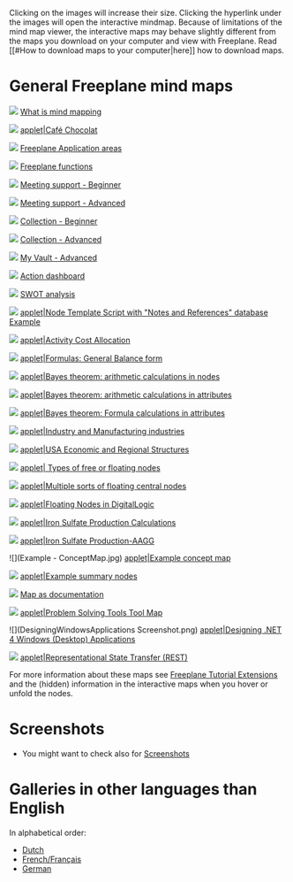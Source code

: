 Clicking on the images will increase their size. Clicking the hyperlink under the images will open the interactive mindmap.
Because of limitations of the mind map viewer, the interactive maps may  behave slightly different from the maps you download on your computer and view with Freeplane. Read  [[#How to download maps to your computer|here]] how to download maps.
# General Freeplane mind maps

![](WhatIsMindMapping.jpg) [What is mind mapping](https://www.freeplane.org/mapsOnline/?map=WhatIsMindMapping.mm)

![](cafechocolate_thumb.jpg) <mm>[applet|Café Chocolat](:cafe_chocolate.mm) </mm>

![](FreeplaneOverview_en.jpg) [Freeplane Application areas](https://www.freeplane.org/mapsOnline/?map=freeplaneApplications.mm)

![](freeplaneFunctions.jpg)  [Freeplane functions](https://www.freeplane.org/mapsOnline/?map=freeplaneFunctions.mm)

![](meetingBeginner_en.jpg) [Meeting support - Beginner](https://www.freeplane.org/mapsOnline/?map=MeetingBeginner.mm)

![](meetingAdvanced_en.jpg) [Meeting support - Advanced](https://www.freeplane.org/mapsOnline/?map=MeetingAdvanced.mm)

![](CollectionBeginner.jpg) [Collection - Beginner](https://www.freeplane.org/mapsOnline/?map=CollectionBeginner.mm)

![](CollectionAdvanced.jpg) [Collection - Advanced](https://www.freeplane.org/mapsOnline/?map=CollectionAdvanced.mm)

![](MyVault.jpg) [My Vault - Advanced](https://www.freeplane.org/mapsOnline/?map=Vault.mm)

![](Action-dashboard_en.jpg) [Action dashboard](https://www.freeplane.org/mapsOnline/?map=Action-dashboard.mm)

![](SWOT_en.jpg) [SWOT analysis](https://www.freeplane.org/mapsOnline/?map=SWOT.mm)

![](NodeTemplateScript_Notes%26ReferencesExample.png) <mm>[applet|Node Template Script with "Notes and References" database Example](:NodeTemplateScriptNotesReferencesExample.mm) </mm>

![](Activity_Cost_Allocation_(Freeplane_map).jpg) <mm>[applet|Activity Cost Allocation](:Activity_Cost_Allocation_(Freeplane_map).mm)</mm>

![](Example_-_General_Balance_form.jpg) <mm>[applet|Formulas: General Balance form](:Example_-_General_Balance_form.mm) </mm>

![](AAGG_-_Bayes_Theorem_in_Control_of_Quality_(v.1_of_2_-_Arithmetic_calculations_in_nodes).jpg) <mm>[applet|Bayes theorem: arithmetic calculations in nodes](:AAGG_-_Bayes_Theorem_in_Control_of_Quality_(v.1_of_2_-_Arithmetic_calculations_in_nodes).mm)</mm>

![](AAGG_-_Bayes_Theorem_in_Control_of_Quality_(v.2_of_2_-_Arithmetic_calculations_in_attributes).jpg) <mm>[applet|Bayes theorem: arithmetic calculations in attributes](:AAGG_-_Bayes_Theorem_in_Control_of_Quality_(v.2_of_2_-_Arithmetic_calculations_in_attributes).mm)</mm>

![](AAGG_-_Bayes_Theorem_in_Control_of_Quality_(v.2_of_2_-_Formula_calculations_in_attributes).jpg) <mm>[applet|Bayes theorem: Formula calculations in attributes](:AAGG_-_Bayes_Theorem_in_Control_of_Quality_(v.2_of_2_-_Formula_calculations_in_attributes).mm)</mm>

![](Industry_and_Manufacturing_industries.jpg) <mm> [applet|Industry and Manufacturing industries](:Industry_and_Manufacturing_industries.mm) </mm>

![](USA_Economic_and_Regional_Structures.jpg) <mm>[applet|USA Economic and Regional Structures](:USA_Economic_and_Regional_Structures.mm) </mm>




![](TypesOfFreeOrFloatingNodes.jpg) <mm>[applet| Types of free or floating nodes](:TypesOfFreeOrFloatingNodes.mm) </mm>

![](Freeplane_map_with_multiple_sorts_of_floating_central_nodes.jpg) <mm>[applet|Multiple sorts of floating central nodes](:Freeplane_map_with_multiple_sorts_of_floating_central_nodes.mm‎) </mm>

![](An_example_of_the_Use_of_Freeplane_Floating_Nodes_in_Digital_Logic.jpg) <mm>[applet|Floating Nodes in DigitalLogic](:An_example_of_the_Use_of_Freeplane_Floating_Nodes_in_Digital_Logic.mm‎) </mm>

![](Iron_Sulfate_Production_-_Calculations_with_Formula_plugin_(AAGG_-_andressf).jpg) <mm>[applet|Iron Sulfate Production Calculations](:Iron_Sulfate_Production_-_Calculations_with_Formula_plugin_(AAGG_-_andressf).mm)</mm>

![](Iron_Sulfate_Production-AAGG_-_andressf-.jpg) <mm>[applet|Iron Sulfate Production-AAGG](:Iron_Sulfate_Production-AAGG_-_andressf-.mm) </mm>

![](Example - ConceptMap.jpg) <mm>[applet|Example concept map](:Example_-_ConceptMap.mm) </mm>

![](Example-USA_Economic_and_Regional_Structures.jpg) <mm>[applet|Example summary nodes](:Example-USA_Economic_and_Regional_Structures.mm) </mm>

![](FreeplaneTutorial_en.jpg) [Map as documentation](https://www.freeplane.org/mapsOnline/?map=freeplaneTutorial)

![](Problem_Solving_Tools.jpg  ) <mm>[applet|Problem Solving Tools Tool Map](:Problem_Solving_Tools.mm) </mm>

![](DesigningWindowsApplications Screenshot.png) <mm>[applet|Designing .NET 4 Windows (Desktop) Applications](:WindowsApps.NET4_WebLinks.mm) </mm>

![](RestMindMap.png) <mm>[applet|Representational State Transfer (REST)](:REST.mm) </mm>



For more information about these maps see [Freeplane Tutorial Extensions](Freeplane_Tutorial_Extensions.md) and the (hidden) information in the interactive maps when you hover or unfold the nodes.

# Screenshots
* You might want to check also for [Screenshots](Freeplane_Tutorial_How-to_Screenshots.md)

# Galleries in other languages than English
In alphabetical order:

* [Dutch](Mind_Map_Gallery/Dutch.md)
* [French/Français](Mind_Map_Gallery/French.md)
* [German](Mind_Map_Gallery/German.md)

<!-- ({Category:Example_maps}) -->

